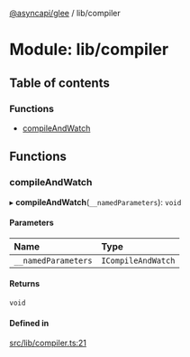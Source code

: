 [@asyncapi/glee](../README.md) / lib/compiler

# Module: lib/compiler

## Table of contents

### Functions

- [compileAndWatch](lib_compiler.md#compileandwatch)

## Functions

### compileAndWatch

▸ **compileAndWatch**(`__namedParameters`): `void`

#### Parameters

| Name | Type |
| :------ | :------ |
| `__namedParameters` | `ICompileAndWatch` |

#### Returns

`void`

#### Defined in

[src/lib/compiler.ts:21](https://github.com/asyncapi/glee/blob/388e335/src/lib/compiler.ts#L21)
